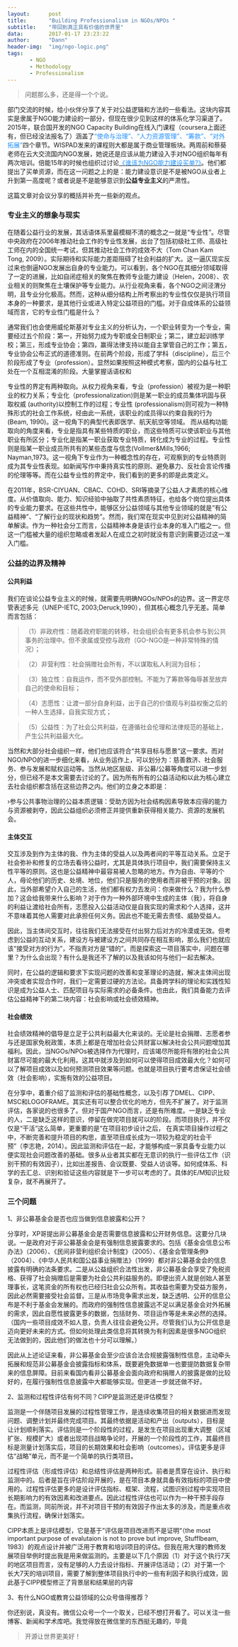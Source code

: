 ```yaml
---
layout:      post
title:       "Building Professionalism in NGOs/NPOs "
subtitle:    "带回到真正具有价值的世界里"
data:        2017-01-17 23:23:22
author:      "Dann"
header-img:  "img/ngo-logic.png"
tags:
       - NGO
       - Methodology
       - Professionalism
---
```


> 问题那么多，还是得一个个说。

部门交流的时候，给小伙伴分享了关于对公益逻辑和方法的一些看法。这块内容其实是隶属于NGO能力建设的一部分，但现在很少见到这样的体系化学习渠道了。2015年，联合国开发的NGO Capacity Building在线入门课程（coursera上面还有，但已经没法报名了）涵盖了<font color="#1E90FF">“使命与治理”、“人力资源管理”、“筹款”、“对外拓展”</font>四个章节。WISPAD发来的课程则大都是属于商业管理板块。两周前和蔡葵老师在云大交流国内NGO发展，她说还是应该从能力建设入手对NGO组织每年有两次培训。倍能15年的时候也组织过讨论<a href="link=http://www.chinadevelopmentbrief.org.cn/news-17976.html"><font color="#1E90FF">《谁该为NGO能力建设买单?》</font></a>。他们都提出了买单资源，而在这一问题之上的是：能力建设意识是不是被NGO从业者上升到第一高度呢？或者说是不是能够意识到<b>公益专业主义</b>的严肃性。

这篇文章对会议分享的概括并补充一些新的观点。

### 专业主义的想象与现实

在随着公益行业的发展，其话语体系里最模糊不清的概念之一就是“专业性”。尽管中央政府在2006年推动社会工作的专业性发展，出台了包括初级社工师、高级社工师在内的全国统一考试，但其推动社会工作的成效不大（Tom Chan Kam Tong, 2009）。实际期待和实际能力差距阻碍了社会利益的扩大。这一逼仄现实反过来也倒逼NGO发展出自身的专业能力。可以看到，各个NGO在其细分领域取得了一定的进展，比如自闭症相关的聚焦在教师专业能力建设（Helen，2008）、农业相关的则聚焦在土壤保护等专业能力。从行业视角来看，各个NGO之间泾渭分明，且专业分化极高。然而，这种从细分结构上所考察出的专业性仅仅是执行项目本身的一种要求，是其他行业或进入特定公益项目的门槛。对于自成体系的公益领域而言，它的专业性门槛是什么？

通常我们也会使用威伦斯基对专业主义的分析认为，一个职业转变为一个专业，需要经过五个阶段：第一，开始努力成为专职或全日制职业；第二，建立起训练学校；第三，形成专业协会；第四，赢得法律支持以能自主掌管自己的工作；第五，专业协会公布正式的道德准则。在前两个阶段，形成了学科（discipline），后三个阶段形成了专业（profession）。显然如果按照这种模式考察，国内的公益与社工处在一个互相混淆的阶段。大量掌握话语权和

专业性的界定有两种取向。从权力视角来看，专业（profession）被视为是一种职业的权力关系；专业化（professionalization)则是某一职业的成员集体巩固与获取权威
(authority)以控制工作的过程；专业性 (professionalism)则可视为一种特殊形式的社会工作系统，经由此一系统，该职业的成员得以约束自我的行为(Beam, 1990)。这一视角下的典型代表即医学、航天航空等领域。
而从结构功能取向的角度来看，专业是指具有某些特质的职业，而这些特质可以使该职业与其他职业有所区分；专业化是指某一职业获取专业特质，转化成为专业的过程。专业性则是指某一职业成员所共有的某些态度与信念(Vollmer&Mills,1966; Nayman,1973。这一视角下专业作为一种概念性的存在，可观察到的专业特质则成为其专业性表现。如新闻写作中秉持真实性的原则、避免暴力、反社会言论传播的伦理等等。而在公益专业性的界定中，我们看到的更多的即是此类定义。

在2011年，BSR-CIYUAN、CBAC、COHD、SRI等摘录了公益人才素质的核心维度。从价值取向、能力、知识经验中抽取了共性素质特征，也给各个岗位提出具体的专业能力要求。在这些共性中，能够区分公益领域与其他专业领域的就是“有公益精神”、“了解行业的现状和趋势”。然而，我们常在现实中见到对公益精神的简单解读。作为一种社会分工而言，公益精神本身是该行业本身的准入门槛之一。但这一门槛被大量的组织忽略或者发起人在成立之初时就没有意识到需要迈过这一准入门槛。

### 公益的边界及精神

#### 公共利益

我们在谈论公益专业主义的时候，就需要先明确NGOs/NPOs的边界。这一界定尽管表述多元（UNEP-IETC, 2003;Deruck,1990），但其核心概念几乎无差。简单而言包括：

>（1）非政府性：随着政府职能的转移，社会组织会有更多机会参与到公共事务的治理中。但不隶属或受控与政府（GO-NGO是一种非常特殊的情况）；

>（2）非营利性：社会捐赠社会所有，不以谋取私人利润为目标；

>（3）独立性：自我运作，而不受外部控制。不能为了筹款等侮辱甚至放弃自己的使命和目标；

>（4）志愿性：让渡一部分自身利益，出于自己的价值观与利益权衡之后的一种人生选择，自我实现方式；

>（5）公益性：为了社会公共利益，在遵循社会伦理和法律规范的基础上，产生公共利益最大化。

当然和大部分社会组织一样，他们也应该符合“共享目标与愿景”这一要求。而对NGO/NPO的进一步细化来看，从业务运作上，可以划分为：慈善救济、社会服务、参与发展和赋权运动等。当然从地区层级、非公募/公募等角度可以进一步划分，但已经不是本文需要去讨论的了。因为所有所有的公益活动和以此为核心建立去社会组织都含括在这些边界之内。他们的立身之本即是：

›参与公共事物治理的公益本质逻辑：受助方因为社会结构因素导致本应得的能力与资源被剥夺，因此公益组织必须修正并提供重新获得相关能力、资源的发展机会。

#### 主体交互

交互涉及到作为主体的我、作为主体的受益人以及两者间的平等互动关系。立足于社会弥补和修复的立场去看待公益时，尤其是具体执行项目中，我们需要保持主义性平等的原则。这也是公益精神中最容易被人忽略的地方。作为自由、平等的个人，毋论他们的历史、处境、地位，他们只是服务的使用者而非被干预的对象。因此，当外部希望介入自己的生活，他们都有权力去发问：你来做什么？我为什么参加？这会给我带来什么影响？对于作为一种外部环境中生成的主体（我），将自身的利益让渡给社会所有，志愿投入公益活动仅是自我实现的需求和个人选择，这并不意味着其他人需要对此承担任何义务。因此也不能无需去责怪、威胁受益人。

因此，当主体间交互时，往往我们无法接受在付出努力后对方的冷漠或无效。但考虑到公益的互动关系，建设方与被建设方之间共同存在相互影响，那么我们也就应该“接受对方的行为”，不指责对方是“错的”。而是探索这一项目落实中，问题在哪里？为什么会出现？有什么是我还不了解的以及我该如何与他们一起去解决。

同时，在公益的逻辑和要求下实现问题的改善和变革理论的造就，解决主体间出现冲突或者实现合作时，我们一定需要过硬的方法论。具备跨学科的理论和实践性知识是成为公益人士、匹配项目与实际需求的必备条件。也由此，我们具备能力去评估公益精神下的第二块内容：社会影响或社会绩效精神。

#### 社会绩效

社会绩效精神的倡导是立足于公共利益最大化来谈的。无论是社会捐赠、志愿者参与还是国家免税政策，本质上都是在增加社会公共财富以解决社会公共问题增加其福利。因此，当NGOs/NPOs被选择作为代理时，应该竭尽所能将有限的社会公共财富尽可能的最大化利用。这其中就涉及到如何可以使得项目成效最大化？如何可以了解项目成效以及如何预测项目效果等问题。也就是项目执行要考虑保证社会绩效（社会影响），实施有效的公益项目。

在分享中，着重介绍了监测和评估的基础性概念，以及引荐了DMEL、CIPP、MSC和LOGOFRAME。其实还有可以整合优化的地方，但先不扩展了。对于监测评估，各家说的也很多了。但对于国产NGO而言，还是有所难度。一是缺乏专业的人，二是缺乏这样的意识，停留在做完项目就可以的阶段。而项目执行，并不仅仅是“干活”这么简单，更重要的是“在项目初步设计之后，
在真实项目操作过程之中，不断完善和提升项目的构思，直至项目成长成为一项较为稳定的社会干预”（李志艳，2014）。因此监测和评估在一起，才能够构成一家具备专业能力以便实现社会问题改善的基础。很多从业者其实都在无意识的执行一些评估工作（识别干预的有效因子），比如出差报告、会议既要、受益人访谈等。如何成体系、科学的去汇总、识别和验证这些内容就是下一步可以考虑的了。具体的E/M知识比较复杂，就不再展开了。

### 三个问题

1、非公募基金会是否也应当做到信息披露和公开？

分享时，XP哥提出非公募基金会是否需要信息披露和公开财务信息。这要分几块说。一是政府对于非公募基金会是有强制信息披露要求的。包括《基金会信息公布办法》（2006）、《民间非营利组织会计制度》（2005）、《基金会管理条例》（2004）、《中华人民共和国公益事业捐赠法》（1999）都对非公募基金会的信息披露有明确的法条要求。二是从公益组织合法性出发，非公募基金会享受了免税资格、获得了社会捐赠后是需要为社会公共利益服务的。即便出资人就是创始人甚至理事长，这笔资金的所有权也已经归社会公众所有。其收益也需要为受益方服务，因此必然需要接受社会监督。三是从市场竞争需求出发，缺乏透明、公开的信息公布是不利于基金会发展的。而政府的强制性信息披露远不足以满足基金会对外拓展的需求，因此自愿性披露更多的数据，包括财务、项目运作等是未来必然的选择。（国内一些项目成效不如人意，负责人往往会避免公开。尽管我们认为公开信息是迈向更好未来的方式。但如何处理此类信息将其转换为有利因素是很多NGO组织无法做到的，因此他们的做法也十分可以理解。）

因此从上述论证来看，非公募基金会至少应该合法合规披露强制性信息，主动牵头拓展和规范非公募基金会披露指标和体系，既要避免数据单一也要提防数据复杂带来的信息屏障。目前来看国内看非公募基金会面向政府和捐赠人的披露是做的比较好的，在履行强制性信息披露中大都能够实现。但更进一步就还做不好。

2、监测和过程性评估有何不同？CIPP是监测还是评估模型？

监测是一个伴随项目发展的过程性管理工作，是连续收集项目的相关数据进而发现问题、调整计划并最终完成项目。其最终依据是活动和产出（outputs），目标是让计划顺利落实。评估则是一个阶段性的过程，是发生在项目出现重大调整（区域扩张、规模扩大）或者出现项目战略争论时，开展的一个阶段性的工作，其最终目标是测量计划落实后，项目的长期效果和社会影响（outcomes）。评估更多是评估“战略”单元，而不是一个简单的执行类项目。

过程性评估（形成性评估）和总结性评估是两种形式。前者是贯穿在设计、执行和监测中的。后者是旨在评估阶段开展的，是在项目本身就具备有效指标的项目中使用的。过程性评估更多的是设计评估指标、框架、流程，试图识别过程中实现项目长期影响力的有效因素和改进要点。因此过程性评估也可以作为一种干预手段存在。而监测，同前所说，并不对项目干预的有效因子作出太多的涉及，而是重点收集执行流程，确保计划落实。

CIPP本质上是评估模型，它是基于”评估是项目改进而不是证明“（the most important purpose of evalutaion is not to prove but improve, Stufflbeam, 1983）的观点设计并被广泛用于教育和培训项目的评估。但我在用大理的教师发展项目举例时提出我是用来做监测的。主要是以下几个原因（1）对于这个执行7天的地区项目而言，没有足够的人力去设计指标、开展评估活动；（2）对于第一个长大7天的培训项目，需要了解到整体项目执行中的一些有利因子和执行成效，因此基于CIPP模型修正了背景层和结果层的内容

3、有什么NGO或教育公益领域的公众号值得推荐？

你还别说，真没有。微信公众号一个一个取关，已经不想打开看了。可以关注一些博客、新闻和学术库吧。我觉得放在微信里的东西挺无趣的，毕竟 

> 开源让世界更美好！











